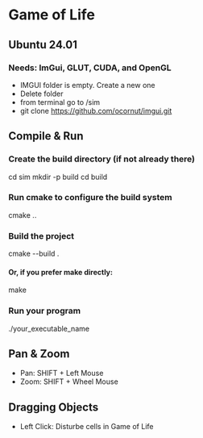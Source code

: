 # Game of Life

## Ubuntu 24.01

### Needs: ImGui, GLUT, CUDA, and OpenGL 
* IMGUI folder is empty. Create a new one
* Delete folder
* from terminal go to /sim
* git clone https://github.com/ocornut/imgui.git


## Compile & Run
### Create the build directory (if not already there)
cd sim
mkdir -p build
cd build
### Run cmake to configure the build system
cmake ..
### Build the project
cmake --build .
#### Or, if you prefer make directly:
make
### Run your program
./your_executable_name


## Pan & Zoom
* Pan: SHIFT + Left Mouse
* Zoom: SHIFT + Wheel Mouse
## Dragging Objects
* Left Click: Disturbe cells in Game of Life







